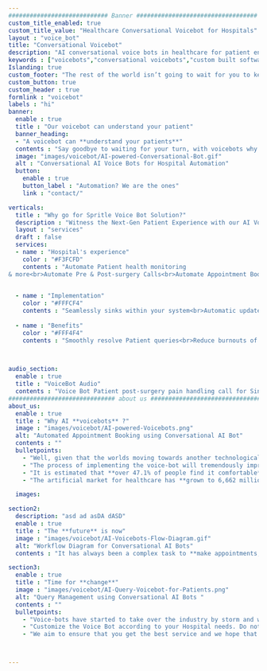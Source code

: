 ```yaml
---
############################ Banner ##################################
custom_title_enabled: true
custom_title_value: "Healthcare Conversational Voicebot for Hospitals"
layout : "voice_bot"
title: "Conversational Voicebot"
description: "AI conversational voice bots in healthcare for patient engagement. Voice assistance in hospitals to help doctors save time and improvise the patient experience."
keywords : ["voicebots","conversational voicebots","custom built software for healthcare","voice assistance","healthcare conversational voicebots for hospitals"]
Islanding: true
custom_footer: "The rest of the world isn’t going to wait for you to keep up with the **ever-evolving future** so what’s stopping you?"
custom_button: true
custom_header : true
formlink : "voicebot"
labels : "hi"
banner:
  enable : true
  title : "Our voicebot can understand your patient"
  banner_heading:
  - "A voicebot can **understand your patients**"
  contents : "Say goodbye to waiting for your turn, with voicebots why bother! Be it the nurses or immediate healthcare assistance, this voicebot will be at your service."
  image: "images/voicebot/AI-powered-Conversational-Bot.gif"
  alt : "Conversational AI Voice Bots for Hospital Automation"
  button:
    enable : true
    button_label : "Automation? We are the ones"
    link : "contact/"

verticals:
  title : "Why go for Spritle Voice Bot Solution?"
  description : "Witness the Next-Gen Patient Experience with our AI Voice Bot."
  layout : "services"
  draft : false
  services:
  - name : "Hospital's experience"
    color : "#F3FCFD"
    contents : "Automate Patient health monitoring
& more<br>Automate Pre & Post-surgery Calls<br>Automate Appointment Booking"
    

  - name : "Implementation"
    color : "#FFFCF4"
    contents : "Seamlessly sinks within your system<br>Automatic updates at the backend<br> Real-time humanlike support<br>Easy API Integration"
    
  - name : "Benefits"
    color : "#FFF4F4"
    contents : "Smoothly resolve Patient queries<br>Reduce burnouts of your staffs<br>24/7 healthcare assistance </br>Saves your cost up to 80%"
 


audio_section:
  enable : true
  title : "VoiceBot Audio"
  contents : "Voice Bot Patient post-surgery pain handling call for Singapore Eye Hospital"
############################## about us ################################
about_us:
  enable : true
  title : "Why AI **voicebots** ?" 
  image : "images/voicebot/AI-powered-Voicebots.png"
  alt: "Automated Appointment Booking using Conversational AI Bot"
  contents : ""
  bulletpoints:
    - "Well, given that the worlds moving towards another technological world it’s only natural that the medical field needs to be following in suite."
    - "The process of implementing the voice-bot will tremendously improve the accessibility of the patients and also make the process smoother and streamlined." 
    - "It is estimated that **over 47.1% of people find it comfortable** to make use of a voice-bot than the usual way."
    - "The artificial market for healthcare has **grown to 6,662 million dollars** making it a hugely viable need in today’s lifestyle."

  images:

section2:
  description: "asd ad asDA dASD"
  enable : true
  title : "The **future** is now"
  image : "images/voicebot/AI-Voicebots-Flow-Diagram.gif"
  alt: "Workflow Diagram for Conversational AI Bots"
  contents : "It has always been a complex task to **make appointments, deal with nurses and do regular check-ups** at a hospital, but not anymore.<br/><br/>We at Spritle are there to rush to your rescue by introducing AI Voice Bots.<br/><br/>This would not only speed up the processing in your hospital but also increase efficiency by making all those tasks only one click away from the comfort of your smart devices."

section3:
  enable : true
  title : "Time for **change**"
  image : "images/voicebot/AI-Query-Voicebot-for-Patients.png"
  alt: "Query Management using Conversational AI Bots "
  contents : ""
  bulletpoints:
    - "Voice-bots have started to take over the industry by storm and we Spritle are going to help you make this process even smoother."
    - "Customize the Voice Bot according to your Hospital needs. Do not worry about the flow, we take care of them for you."
    - "We aim to ensure that you get the best service and we hope that we could play a small yet vital role in Hospital automation."



---
```

